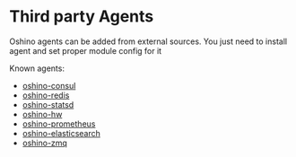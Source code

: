 Third party Agents
==================
Oshino agents can be added from external sources.
You just need to install agent and set proper module config for it

Known agents:
- [oshino-consul](https://github.com/CodersOfTheNight/oshino-consul)
- [oshino-redis](https://github.com/CodersOfTheNight/oshino-redis)
- [oshino-statsd](https://github.com/CodersOfTheNight/oshino-statsd)
- [oshino-hw](https://github.com/CodersOfTheNight/oshino-hw)
- [oshino-prometheus](https://github.com/CodersOfTheNight/oshino-prometheus)
- [oshino-elasticsearch](https://github.com/CodersOfTheNight/oshino-elasticsearch)
- [oshino-zmq](https://github.com/CodersOfTheNight/oshino-zmq)

